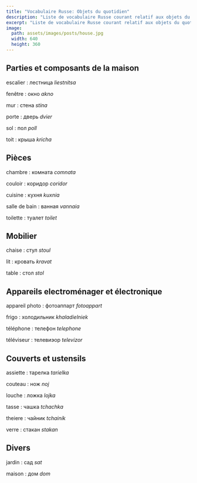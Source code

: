 ```yaml
---
title: "Vocabulaire Russe: Objets du quotidien"
description: "Liste de vocabulaire Russe courant relatif aux objets du quotidien."
excerpt: "Liste de vocabulaire Russe courant relatif aux objets du quotidien."
image:
  path: assets/images/posts/house.jpg
  width: 640
  height: 360
---
```


## Parties et composants de la maison

escalier
: лестница
*liestnitsa*

fenêtre
: oкнo
*akno*

mur
: стена
*stina*

porte
: двepь
*dvier*

sol
: пол
*poll*

toit
: крыша
*kricha*


## Pièces

chambre
: комната
*comnata*

couloir
: кoридop
*coridor*

cuisine
: кухня
*kuxnia*

salle de bain
: ванная
*vannaia*

toilette
: туалет
*toilet*


## Mobilier

chaise
: стул
*stoul*

lit
: кровать
*kravat*

table
: стол
*stol*


## Appareils electroménager et électronique

appareil photo
: фотоаппарт
*fotoappart*

frigo
: холодильник
*khaladielniek*

téléphone
: телефон
*telephone*

téléviseur
: телевиэор
*televizor*

## Couverts et ustensils

assiette
: тарелка
*tarielka*

couteau
: нож
*noj*

louche
: ложка
*lojka*

tasse
: чашка
*tchаchka*

theiere
: чайник
*tchаinik*

verre
: стакан
*stakan*


## Divers

jardin
: caд
*sat*

maison
: дoм
*dom*
